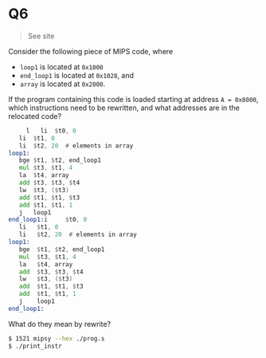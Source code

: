 Q6
==========================================

> See site

Consider the following piece of MIPS code, where
- `loop1` is located at `0x1000`
- `end_loop1` is located at `0x1028`, and
- `array` is located at `0x2000`.

If the program containing this code is loaded starting at
address `A = 0x8000`, which instructions need to be rewritten,
and what addresses are in the relocated code?

```asm
	 l   li  $t0, 0
   li  $t1, 0
   li  $t2, 20  # elements in array
loop1:
   bge $t1, $t2, end_loop1
   mul $t3, $t1, 4
   la  $t4, array
   add $t3, $t3, $t4
   lw  $t3, ($t3)
   add $t1, $t1, $t3
   add $t1, $t1, 1
   j   loop1
end_loop1:i  	$t0, 0
   li  	$t1, 0
   li  	$t2, 20  # elements in array
loop1:
   bge	$t1, $t2, end_loop1
   mul 	$t3, $t1, 4
   la  	$t4, array
   add 	$t3, $t3, $t4
   lw  	$t3, ($t3)
   add 	$t1, $t1, $t3
   add 	$t1, $t1, 1
   j   	loop1
end_loop1:
```

What do they mean by rewrite?

```bash
$ 1521 mipsy --hex ./prog.s
$ ./print_instr
```
